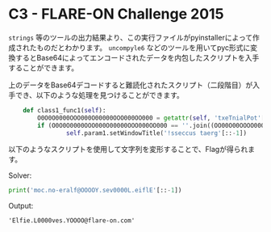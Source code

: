 # C3 - FLARE-ON Challenge 2015

`strings` 等のツールの出力結果より、この実行ファイルがpyinstallerによって作成されたものだとわかります。
`uncompyle6` などのツールを用いてpyc形式に変換するとBase64によってエンコードされたデータを内包したスクリプトを入手することができます。

上のデータをBase64デコードすると難読化されたスクリプト（二段階目）が入手でき、以下のような処理を見つけることができます。

```py
    def class1_func1(self):
        O0O0O0000OOO000O00000OOO000OO000 = getattr(self, 'txeTnialPot'[::-1])()
        if (O0O0O0000OOO000O00000OOO000OO000 == ''.join((OO00O00OOOO00OO000O00OO0OOOO0000 for OO00O00OOOO00OO000O00OO0OOOO0000 in reversed('moc.no-eralf@OOOOY.sev0000L.eiflE')))):
                self.param1.setWindowTitle('!sseccus taerg'[::-1])
```

以下のようなスクリプトを使用して文字列を変形することで、Flagが得られます。

Solver:

```py
print('moc.no-eralf@OOOOY.sev0000L.eiflE'[::-1])
```

Output:

```
'Elfie.L0000ves.YOOOO@flare-on.com'
```
